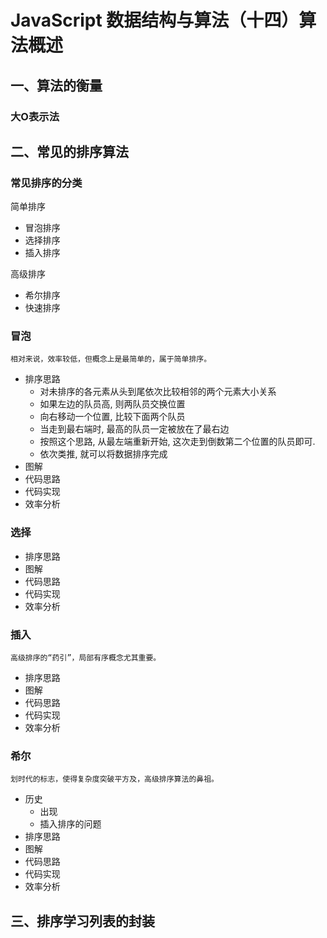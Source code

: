 # JavaScript 数据结构与算法（十四）算法概述

## 一、算法的衡量



### 大O表示法

## 二、常见的排序算法


### 常见排序的分类
简单排序
* 冒泡排序
* 选择排序
* 插入排序

高级排序
* 希尔排序
* 快速排序

### 冒泡

    相对来说，效率较低，但概念上是最简单的，属于简单排序。

* 排序思路
    * 对未排序的各元素从头到尾依次比较相邻的两个元素大小关系
    * 如果左边的队员高, 则两队员交换位置
    * 向右移动一个位置, 比较下面两个队员
    * 当走到最右端时, 最高的队员一定被放在了最右边
    * 按照这个思路, 从最左端重新开始, 这次走到倒数第二个位置的队员即可.
    * 依次类推, 就可以将数据排序完成
* 图解
* 代码思路
* 代码实现
* 效率分析


### 选择

* 排序思路
* 图解
* 代码思路
* 代码实现
* 效率分析


### 插入

    高级排序的“药引”，局部有序概念尤其重要。

* 排序思路
* 图解
* 代码思路
* 代码实现
* 效率分析

### 希尔

    划时代的标志，使得复杂度突破平方及，高级排序算法的鼻祖。

* 历史
    * 出现
    * 插入排序的问题 
* 排序思路
* 图解
* 代码思路
* 代码实现
* 效率分析

## 三、排序学习列表的封装

